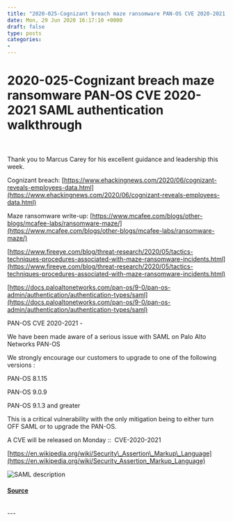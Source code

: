 ```yaml
---
title: "2020-025-Cognizant breach maze ransomware PAN-OS CVE 2020-2021 SAML authentication walkthrough"
date: Mon, 29 Jun 2020 16:17:10 +0000
draft: false
type: posts
categories: 
- 
---
```

# 2020-025-Cognizant breach maze ransomware PAN-OS CVE 2020-2021 SAML authentication walkthrough

<br/>

<br/>
Thank you to Marcus Carey for his excellent guidance and leadership this week.

Cognizant breach: [https://www.ehackingnews.com/2020/06/cognizant-reveals-employees-data.html](https://www.ehackingnews.com/2020/06/cognizant-reveals-employees-data.html)

Maze ransomware write-up: [https://www.mcafee.com/blogs/other-blogs/mcafee-labs/ransomware-maze/](https://www.mcafee.com/blogs/other-blogs/mcafee-labs/ransomware-maze/)

[https://www.fireeye.com/blog/threat-research/2020/05/tactics-techniques-procedures-associated-with-maze-ransomware-incidents.html](https://www.fireeye.com/blog/threat-research/2020/05/tactics-techniques-procedures-associated-with-maze-ransomware-incidents.html)

[https://docs.paloaltonetworks.com/pan-os/9-0/pan-os-admin/authentication/authentication-types/saml](https://docs.paloaltonetworks.com/pan-os/9-0/pan-os-admin/authentication/authentication-types/saml)

PAN-OS CVE 2020-2021 - 

We have been made aware of a serious issue with SAML on Palo Alto Networks PAN-OS

We strongly encourage our customers to upgrade to one of the following versions :

PAN-OS 8.1.15

PAN-OS 9.0.9

PAN-OS 9.1.3 and greater

This is a critical vulnerability with the only mitigation being to either turn OFF SAML or to upgrade the PAN-OS.

A CVE will be released on Monday ::  CVE-2020-2021

[https://en.wikipedia.org/wiki/Security\_Assertion\_Markup\_Language](https://en.wikipedia.org/wiki/Security_Assertion_Markup_Language)

![SAML description](https://assets.libsyn.com/secure/show/50535/2020-06-29_09_06_04-Deception_techniques_poor_leadership_DLL_injections_and_more_-_Google_Docs_an.png)

#### [Source](http://brakeingsecurity.com/2020-025-cognizant-breach-maze-ransomware-pan-os-cve-2020-2021-saml-authentication-walkthrough)

<br/>
---
